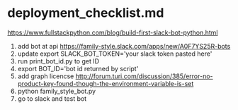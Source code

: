 deployment_checklist.md
=====

https://www.fullstackpython.com/blog/build-first-slack-bot-python.html

1. add bot at api https://family-style.slack.com/apps/new/A0F7YS25R-bots 
2. update export SLACK_BOT_TOKEN='your slack token pasted here'
3. run print_bot_id.py to get ID
4. export BOT_ID='bot id returned by script'
5. add graph licencse http://forum.turi.com/discussion/385/error-no-product-key-found-though-the-environment-variable-is-set
5. python family_style_bot.py
6. go to slack and test bot